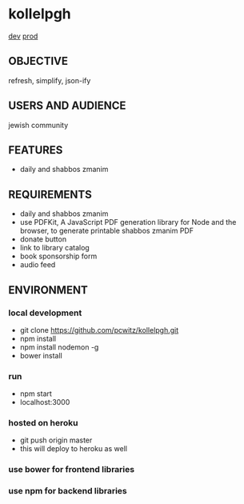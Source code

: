 kollelpgh
====================
[dev](http://dev.kollelpgh.org/)
[prod](http://www.kollelpgh.org)

OBJECTIVE
--------------------
refresh, simplify, json-ify

USERS AND AUDIENCE
--------------------
jewish community

FEATURES
--------------------
*  daily and shabbos zmanim

REQUIREMENTS
--------------------
*  daily and shabbos zmanim
*  use PDFKit, A JavaScript PDF generation library for Node and the browser, to generate printable shabbos zmanim PDF
*  donate button
*  link to library catalog
*  book sponsorship form
*  audio feed

ENVIRONMENT
--------------------
###  local development
  *  git clone https://github.com/pcwitz/kollelpgh.git
  *  npm install
  *  npm install nodemon -g
  *  bower install
###  run
  *  npm start
  *  localhost:3000

###  hosted on heroku
  *  git push origin master
  *  this will deploy to heroku as well

###  use bower for frontend libraries
###  use npm for backend libraries

